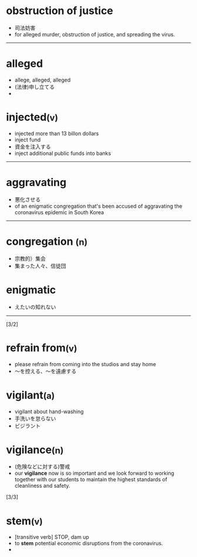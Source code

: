 <h1>obstruction of justice</h1>

- 司法妨害
- for alleged murder, obstruction of justice, and spreading the virus.

<hr />

<h1>alleged</h1>

- allege, alleged, alleged
- (法律)申し立てる
- 
<h1>injected<small>(v)</small></h1>

- injected more than 13 billon dollars
- inject fund
- 資金を注入する
- inject additional public funds into banks

<hr />

<h1>aggravating</h1>

- 悪化させる
- of an enigmatic congregation that's been accused of aggravating the coronavirus epidemic in South Korea

<hr />

<h1>congregation <small>(n)</small></h1>

- 宗教的）集会
- 集まった人々、信徒団


<h1>enigmatic</h1>

- えたいの知れない

<hr />


[3/2]

<h1>refrain from<small>(v)</small></h1>

- please refrain from coming into the studios and stay home
- ～を控える、～を遠慮する

<h1>vigilant<small>(a)</small></h1>

- vigilant about hand-washing
- 手洗いを怠らない
- ビジラント

<h1>vigilance<small>(n)</small></h1>

- (危険などに対する)警戒
- our **vigilance** now is so important and we look forward to working together with our students to maintain the highest standards of cleanliness and safety.

[3/3]

<h1>stem<small>(v)</small></h1>

- [transitive verb] STOP, dam up
- to **stem** potential economic disruptions from the coronavirus.
-
